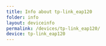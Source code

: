 ```yaml
---
title: Info about tp-link_eap120
folder: info
layout: deviceinfo
permalink: /devices/tp-link_eap120/
device: tp-link_eap120
---
```

